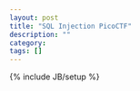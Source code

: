```yaml
---
layout: post
title: "SQL Injection PicoCTF"
description: ""
category: 
tags: []
---
```

{% include JB/setup %}
